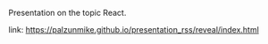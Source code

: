 Presentation on the topic React.

link: https://palzunmike.github.io/presentation_rss/reveal/index.html
